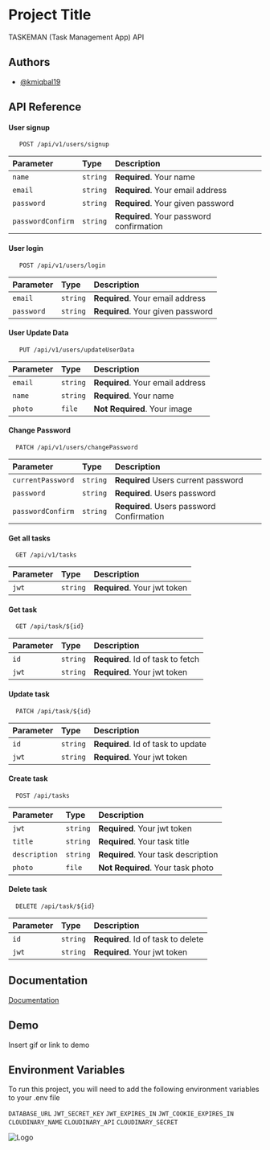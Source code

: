 
# Project Title

TASKEMAN (Task Management App) API 


## Authors

- [@kmiqbal19](https://github.com/kmiqbal19)


## API Reference

#### User signup

```http
   POST /api/v1/users/signup
```

| Parameter | Type     | Description                |
| :-------- | :------- | :------------------------- |
| `name` | `string` | **Required**. Your name |
| `email` | `string` | **Required**. Your email address |
| `password` | `string` | **Required**. Your given password |
| `passwordConfirm` | `string` | **Required**. Your password confirmation |

#### User login

```http
   POST /api/v1/users/login
```

| Parameter | Type     | Description                |
| :-------- | :------- | :------------------------- |
| `email` | `string` | **Required**. Your email address |
| `password` | `string` | **Required**. Your given password |


#### User Update Data

```http
   PUT /api/v1/users/updateUserData
```

| Parameter | Type     | Description                |
| :-------- | :------- | :------------------------- |
| `email` | `string` | **Required**. Your email address |
| `name` | `string` | **Required**. Your name |
| `photo` | `file` | **Not Required**. Your image |





#### Change Password

```http
  PATCH /api/v1/users/changePassword
```

| Parameter | Type     | Description                |
| :-------- | :------- | :------------------------- |
| `currentPassword` | `string` | **Required** Users current password |
| `password` | `string` | **Required**. Users password |
| `passwordConfirm` | `string` | **Required**. Users password Confirmation |

#### Get all tasks

```http
  GET /api/v1/tasks
```

| Parameter | Type     | Description                |
| :-------- | :------- | :------------------------- |
| `jwt` | `string` | **Required**. Your jwt token |

#### Get task

```http
  GET /api/task/${id}
```

| Parameter | Type     | Description                       |
| :-------- | :------- | :-------------------------------- |
| `id`      | `string` | **Required**. Id of task to fetch |
| `jwt` | `string` | **Required**. Your jwt token |

#### Update task
```http
  PATCH /api/task/${id}
```

| Parameter | Type     | Description                       |
| :-------- | :------- | :-------------------------------- |
| `id`      | `string` | **Required**. Id of task to update |
| `jwt` | `string` | **Required**. Your jwt token |

#### Create task
```http
  POST /api/tasks
```

| Parameter | Type     | Description                       |
| :-------- | :------- | :-------------------------------- |
| `jwt` | `string` | **Required**. Your jwt token |
| `title` | `string` | **Required**. Your task title |
| `description` | `string` | **Required**. Your task description |
| `photo` | `file` | **Not Required**. Your task photo |

#### Delete task
```http
  DELETE /api/task/${id}
```

| Parameter | Type     | Description                       |
| :-------- | :------- | :-------------------------------- |
| `id`      | `string` | **Required**. Id of task to delete |
| `jwt` | `string` | **Required**. Your jwt token |




## Documentation

[Documentation](https://documenter.getpostman.com/view/20397790/UzR1J2S3)


## Demo

Insert gif or link to demo


## Environment Variables

To run this project, you will need to add the following environment variables to your .env file

`DATABASE_URL` 
`JWT_SECRET_KEY` 
`JWT_EXPIRES_IN` 
`JWT_COOKIE_EXPIRES_IN`
`CLOUDINARY_NAME`
`CLOUDINARY_API`
`CLOUDINARY_SECRET`


![Logo](https://i.ibb.co/7jrh2YF/Taskeman.png)

